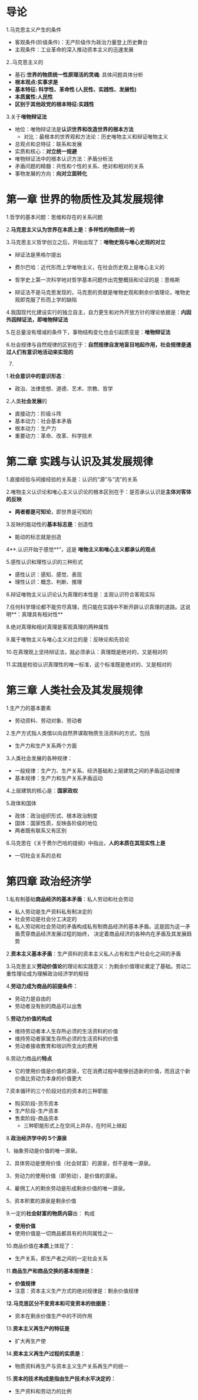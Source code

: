 # 导论

1.马克思主义产生的条件

* 客观条件(阶级条件)：无产阶级作为政治力量登上历史舞台
* 主观条件：工业革命的深入推动资本主义的迅速发展

2..马克思主义的

* 基石:**世界的物质统一性原理活的灵魂**: 具体问题具体分析
* **根本观点:实事求是**
* **基本特征: 科学性、革命性 (人民性、实践性、发展性)**
* **本质属性:人民性**
* **区别于其他政党的根本特征:实践性**

3.关于**唯物辩证法**

* 地位：唯物辩证法是**认识世界和改造世界的根本方法**
  * 对比：最根本的世界观和方法论：历史唯物主义和辩证唯物主义
* 总观点和总特征：联系和发展
* 实质和核心：**对立统一规避**
* 唯物辩证法中的根本认识方法：矛盾分析法
* 矛盾问题的精髓：共性和个性的关系、绝对和相对的关系
* 事物发展的方向：**向对立面转化**





# 第一章 世界的物质性及其发展规律

1.哲学的基本问题：思维和存在的关系问题

2.**马克思主义认为世界在本质上是：多样性的物质统一的**

3.马克思主义哲学创立之后，开始出现了：**唯物史观与唯心史观的对立**

* 辩证法是黑格尔提出
* 费尔巴哈：近代形而上学唯物主义，在社会历史观上是唯心主义的
* 哲学史上第一次科学地对哲学基本问题作出完整概括和论证的是：恩格斯

* 辩证法不是马克思发现的，马克思的贡献是唯物史观和剩余价值理论，唯物史观即克服了形而上学的缺陷

4.我国现代化建设实行的独立自主，自力更生和对外开放方针的理论依据是：**内因外因辩证法，即唯物辩证法**

5.在总量没有增减的条件下，事物结构变化也会引起质变是：**唯物辩证法**

6.社会规律与自然规律的区别在于：**自然规律自发地盲目地起作用，社会规律是通过人们有意识地活动来实现的**

7.

1.**社会意识中的意识形态**：

* 政治、法律思想、道德、艺术、宗教、哲学

2.人类**社会发展**的

* 直接动力：阶级斗阵
* 基本动力：社会基本矛盾
* 根本动力：生产力
* 重要动力：革命、改革、科学技术

# 第二章 实践与认识及其发展规律

1.直接经验与间接经验的关系是：认识的“源”与“流”的关系

2.唯物主义认识论和唯心主义认识论的根本区别在于：是否承认认识是**主体对客体的反映**

* **两者都是可知论**，即世界是可知的

3.反映的能动性的**基本标志是**：创造性

* 能动的标志就是创造

4**.认识开始于感觉**”，这是 **唯物主义和唯心主义都承认的观点**

5.感性认识和理性认识的三种形式

* 感性认识：感知、感觉、表现
* 理性认识：概念、判断、推理

6.辩证唯物主义认识论认为真理的本性是：主观认识符合客观实际

7.任何科学理论都不能穷尽真理，而只能在实践中不断开辟认识真理的道路。这说明**：真理具有相对性**

8.绝对真理和相对真理是客观真理的两种属性

9.属于唯物主义与唯心主义对立的是：反映论和先验论

10.在真理观上坚持辩证法，就必须承认：真理既是绝对的，又是相对的

11.实践是检验认识真理性的唯一标准，这个标准既是绝对的、又是相对的



# 第三章 人类社会及其发展规律

1.生产力的基本要素

*  劳动资料、劳动对象、劳动者

2.生产方式指人类借以向自然界谋取物质生活资料的方式，包括

* 生产力和生产关系两个方面

3.人类社会发展的各种规律：

* 一般规律：生产力、生产关系、经济基础和上层建筑之间的矛盾运动规律
* 基本规律：生产力和生产关系矛盾运动

4.上层建筑的核心是：**国家政权**

5.政体和国体

* 政体：政治组织形式、根本政治制度
* 国体：国家性质，反映各阶级的地位
* 两者既有联系又有区别

6.马克思在《关于费尔巴哈的提纲》中指出，**人的本质在其现实性上是**

* 一切社会关系的总和





# 第四章 政治经济学

1.私有制基础**商品经济的基本矛盾**：私人劳动和社会劳动

* 私人劳动是生产资料私有制决定的
* 社会劳动是社会分工决定的
* 私人劳动和社会劳动的矛盾构成私有制商品经济的基本矛盾。这是因为这一矛盾贯穿商品经济发展过程的始终， 决定着商品经济的各种内在矛盾及其发展趋势

2.**资本主义基本矛盾**：生产资料的资本主义私人占有和生产社会化之间的矛盾

3.马克思主义**劳动价值论**的理论和实践意义：为剩余价值理论奠定了基础。劳动二重性理论成为理解政治经济学的枢纽

4.**劳动力成为商品的前提条件：**

* 劳动力是自由的
* 劳动者没有别的商品可以出售

5.**劳动力价值的构成**

* 维持劳动者本人生存所必须的生活资料的价值
* 维持劳动者家属生存所必须的生活资料的价值
* 劳动者接收教育和培训所支出的费用

6.劳动力商品的**特点**

* 它的使用价值是价值的源泉，它在消费过程中能够创造新的价值，而且这个新价值比劳动力本身的价值更大

7.资本循环的三个阶段对应的资本的三种职能

* 购买阶段-货币资本
* 生产阶段-生产资本
* 售卖阶段-商品资本
  * 三种职能形式上在空间上并存，在时间上继起

8.**政治经济学中的 5个源泉** 

1、抽象劳动是价值的唯一源泉。 

2、具体劳动是使用价值（社会财富）的源泉，但不是唯一源泉。 

3、劳动力的使用价值（即劳动），是价值的源泉。 

4、雇佣工人的剩余劳动是形成剩余价值的唯一源泉。 

5、资本积累的源泉是剩余价值

9.一定的**社会财富的物质内容**由：  构成

* **使用价值**
* 使用价值是一切商品都具有的共同属性之一

10.商品价值在**本质**上体现了：

* 生产关系，即生产者之间的一定社会关系

11.**商品生产和商品交换的基本规律是：**

* **价值规律**
* 注意：资本主义生产方式的绝对规律是：剩余价值规律

1**2.马克思区分不变资本和可变资本的依据是：**

* 资本在剩余价值生产中的不同作用

13.**资本主义再生产的特征是**

* 扩大再生产使

14.**资本主义再生产过程的实质是：**

* 物质资料再生产与资本主义生产关系再生产的统一

15.**资本的技术构成是指由生产技术水平决定的：**

* 生产资料和劳动力的比例



























